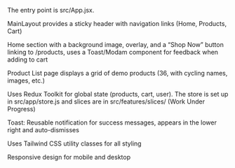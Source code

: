 The entry point is src/App.jsx.

MainLayout provides a sticky header with navigation links (Home, Products, Cart)

Home section with a background image, overlay, and a “Shop Now” button linking to /products, uses a Toast/Modam component for feedback when adding to cart

Product List page displays a grid of demo products (36, with cycling names, images, etc.)

Uses Redux Toolkit for global state (products, cart, user).
The store is set up in src/app/store.js and slices are in src/features/slices/ (Work Under Progress)

Toast: Reusable notification for success messages, appears in the lower right and auto-dismisses

Uses Tailwind CSS utility classes for all styling

Responsive design for mobile and desktop

